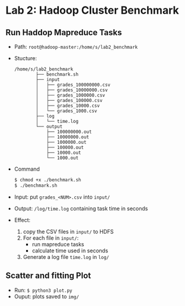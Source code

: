 # Lab 2: Hadoop Cluster Benchmark

## Run Haddop Mapreduce Tasks
- Path:  `root@hadoop-master:/home/s/lab2_benchmark`
- Stucture:

  ```log
  /home/s/lab2_benchmark
          ├── benchmark.sh
          ├── input
          │   ├── grades_100000000.csv
          │   ├── grades_10000000.csv
          │   ├── grades_1000000.csv
          │   ├── grades_100000.csv
          │   ├── grades_10000.csv
          │   └── grades_1000.csv
          ├── log
          │   └── time.log
          └── output
              ├── 100000000.out
              ├── 10000000.out
              ├── 1000000.out
              ├── 100000.out
              ├── 10000.out
              └── 1000.out
  ```

- Command

  ```bash
  $ chmod +x ./benchmark.sh
  $ ./benchmark.sh
  ```

- Input: put `grades_<NUM>.csv` into `input/`
- Output: `/log/time.log` containing task time in seconds
- Effect:
  1. copy the CSV files in `input/` to HDFS
  2. For each file in `input/`:
     - run mapreduce tasks
     - calculate time used in seconds
  3. Generate a log file `time.log` in `log/`

## Scatter and fitting Plot

- Run: `$ python3 plot.py`
- Ouput: plots saved to `img/`
